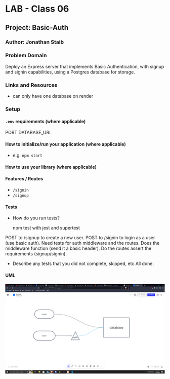 # LAB - Class 06

## Project: Basic-Auth

### Author: Jonathan Staib

### Problem Domain  

Deploy an Express server that implements Basic Authentication, with signup and signin capabilities, using a Postgres database for storage.

### Links and Resources

- can only have one database on render

### Setup

#### `.env` requirements (where applicable)

PORT
DATABASE_URL

#### How to initialize/run your application (where applicable)

- e.g. `npm start`

#### How to use your library (where applicable)

#### Features / Routes

- `/signin`
- `/signup`

#### Tests

- How do you run tests?

  npm test with jest and supertest
  
POST to /signup to create a new user.
POST to /signin to login as a user (use basic auth).
Need tests for auth middleware and the routes.
Does the middleware function (send it a basic header).
Do the routes assert the requirements (signup/signin).

- Describe any tests that you did not complete, skipped, etc
  All done.

#### UML

![Lab-06 UML](./assets/UML-06.png)